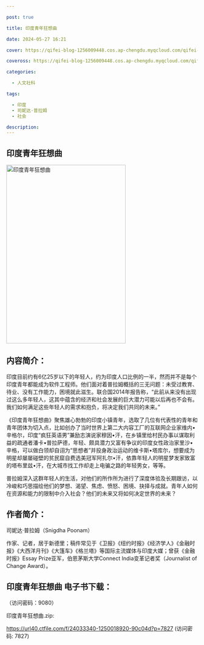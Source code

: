 ```yaml
---

post: true

title: 印度青年狂想曲

date: 2024-05-27 16:21

cover: https://qifei-blog-1256009448.cos.ap-chengdu.myqcloud.com/qifei-blog/65ee6b0c9f345e8d03829d1f.jpg

coveross: https://qifei-blog-1256009448.cos.ap-chengdu.myqcloud.com/qifei-blog/65ee6b0c9f345e8d03829d1f.jpg

categories:

  - 人文社科

tags:

  - 印度
  - 司妮达·普拉姆
  - 社会

description:
---
```


## 印度青年狂想曲
<img alt="印度青年狂想曲 " class="aligncenter loading" data-was-processed="true" decoding="async" fetchpriority="high" height="471" src="https://qifei-blog-1256009448.cos.ap-chengdu.myqcloud.com/qifei-blog/65ee6b0c9f345e8d03829d1f.jpg" style="cursor: zoom-in;" width="314"/>

## 内容简介：

印度目前约有6亿25岁以下的年轻人，约为印度人口比例的一半，然而并不是每个印度青年都能成为软件工程师。他们面对着普拉姆概括的三无问题：未受过教育、待业、没有工作能力，困境就此滋生。联合国2014年报告称，“此前从来没有出现过这么多年轻人，这其中蕴含的经济和社会发展的巨大潜力可能以后再也不会有。我们如何满足这些年轻人的需求和抱负，将决定我们共同的未来。”

《印度青年狂想曲》聚焦雄心勃勃的印度小镇青年，选取了几位有代表性的青年和青年团体为切入点，比如创办了当时世界上第二大内容工厂的互联网企业家维内•辛格尔，印度“疯狂英语男”兼励志演说家穆因•汗，在乡镇里给村民办事以谋取利益的疏通者潘卡•普拉萨德，年轻、颇具潜力又富有争议的印度女性政治家里沙•辛格，可以做白领却自诩为“思想者”并投身政治运动的维卡斯•塔库尔，想要成为明星却屡屡碰壁的贫民窟自费选美冠军阿扎尔•汗，依靠年轻人的明星梦发家致富的塔布里兹•汗，在大城市找工作却走上电骗之路的年轻男女，等等。

普拉姆深入这群年轻人的生活，对他们的所作所为进行了深度体验及长期跟访，以冷峻和巧思描绘他们的梦想、渴望、焦虑、愤怒、困境、抉择与成就。青年人如何在资源和能力的限制中介入社会？他们的未来又将如何决定世界的未来？

## 作者简介：

司妮达·普拉姆（Snigdha Poonam）

作家、记者，居于新德里；稿件常见于《卫报》《纽约时报》《经济学人》《金融时报》《大西洋月刊》《大篷车》《格兰塔》等国际主流媒体与印度大媒；曾获《金融时报》Essay Prize亚军，伯恩茅斯大学Connect India变革记者奖（Journalist of Change Award）。

## 印度青年狂想曲 电子书下载：

 （访问密码：9080）

印度青年狂想曲.zip: 

https://url40.ctfile.com/f/24033340-1250018920-90c04d?p=7827 (访问密码: 7827)
